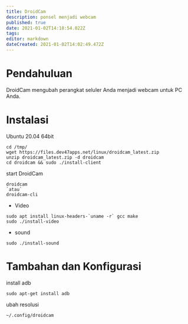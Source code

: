 ```yaml
---
title: DroidCam
description: ponsel menjadi webcam
published: true
date: 2021-01-02T14:18:54.022Z
tags: 
editor: markdown
dateCreated: 2021-01-02T14:02:49.472Z
---
```


# Pendahuluan
DroidCam mengubah perangkat seluler Anda menjadi webcam untuk PC Anda.

# Instalasi
Ubuntu 20.04 64bit

```shell
cd /tmp/
wget https://files.dev47apps.net/linux/droidcam_latest.zip
unzip droidcam_latest.zip -d droidcam
cd droidcam && sudo ./install-client
```
start DroidCam
```shell
droidcam
`atau`
droidcam-cli
```
- Video
```shell
sudo apt install linux-headers-`uname -r` gcc make
sudo ./install-video
```
- sound
```shell
sudo ./install-sound
```

# Tambahan dan Konfigurasi

install adb
```shell
sudo apt-get install adb
```
ubah resolusi
```shell
~/.config/droidcam
````